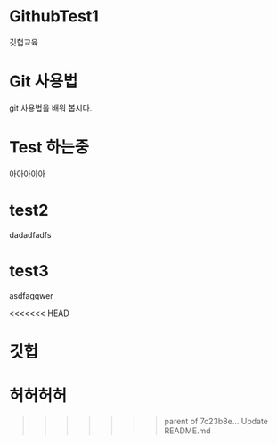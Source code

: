 # GithubTest1
깃헙교육

# Git 사용법
git 사용법을 배워 봅시다.

# Test 하는중
아아아아아

# test2
dadadfadfs

# test3

asdfagqwer

<<<<<<< HEAD
# 깃헙

허허허허
=======
>>>>>>> parent of 7c23b8e... Update README.md
